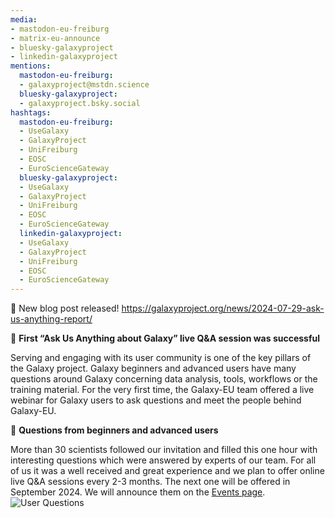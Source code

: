 ```yaml
---
media:
- mastodon-eu-freiburg
- matrix-eu-announce
- bluesky-galaxyproject
- linkedin-galaxyproject
mentions:
  mastodon-eu-freiburg:
  - galaxyproject@mstdn.science
  bluesky-galaxyproject:
  - galaxyproject.bsky.social
hashtags:
  mastodon-eu-freiburg:
  - UseGalaxy
  - GalaxyProject
  - UniFreiburg
  - EOSC
  - EuroScienceGateway
  bluesky-galaxyproject:
  - UseGalaxy
  - GalaxyProject
  - UniFreiburg
  - EOSC
  - EuroScienceGateway
  linkedin-galaxyproject:
  - UseGalaxy
  - GalaxyProject
  - UniFreiburg
  - EOSC
  - EuroScienceGateway
---
```

📝 New blog post released!
https://galaxyproject.org/news/2024-07-29-ask-us-anything-report/


🚀 **First “Ask Us Anything about Galaxy” live Q\&A session was successful**

Serving and engaging with its user community is one of the key pillars of the Galaxy project. Galaxy beginners and advanced users have many questions around Galaxy concerning data analysis, tools, workflows or the training material. For the very first time, the Galaxy\-EU team offered a live webinar for Galaxy users to ask questions and meet the people behind Galaxy\-EU.


🌟 **Questions from beginners and advanced users**

More than 30 scientists followed our invitation and filled this one hour with interesting questions which were answered by experts of our team. For all of us it was a well received and great experience and we plan to offer online live Q\&A sessions every 2\-3 months. The next one will be offered in September 2024\. We will announce them on the [Events page](https://galaxyproject.org/events).
![User Questions](https://galaxyproject.org/news/2024-07-29-ask-us-anything-report/questions_1.png)
